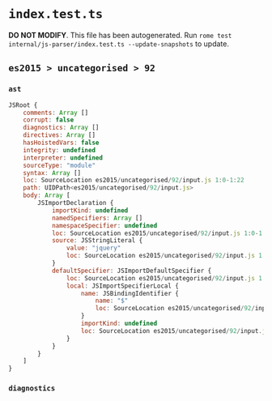 # `index.test.ts`

**DO NOT MODIFY**. This file has been autogenerated. Run `rome test internal/js-parser/index.test.ts --update-snapshots` to update.

## `es2015 > uncategorised > 92`

### `ast`

```javascript
JSRoot {
	comments: Array []
	corrupt: false
	diagnostics: Array []
	directives: Array []
	hasHoistedVars: false
	integrity: undefined
	interpreter: undefined
	sourceType: "module"
	syntax: Array []
	loc: SourceLocation es2015/uncategorised/92/input.js 1:0-1:22
	path: UIDPath<es2015/uncategorised/92/input.js>
	body: Array [
		JSImportDeclaration {
			importKind: undefined
			namedSpecifiers: Array []
			namespaceSpecifier: undefined
			loc: SourceLocation es2015/uncategorised/92/input.js 1:0-1:22
			source: JSStringLiteral {
				value: "jquery"
				loc: SourceLocation es2015/uncategorised/92/input.js 1:14-1:22
			}
			defaultSpecifier: JSImportDefaultSpecifier {
				loc: SourceLocation es2015/uncategorised/92/input.js 1:0-1:8
				local: JSImportSpecifierLocal {
					name: JSBindingIdentifier {
						name: "$"
						loc: SourceLocation es2015/uncategorised/92/input.js 1:7-1:8 ($)
					}
					importKind: undefined
					loc: SourceLocation es2015/uncategorised/92/input.js 1:7-1:8
				}
			}
		}
	]
}
```

### `diagnostics`

```

```
